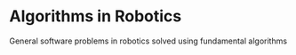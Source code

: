# Algorithms in Robotics

General software problems in robotics solved using fundamental algorithms
